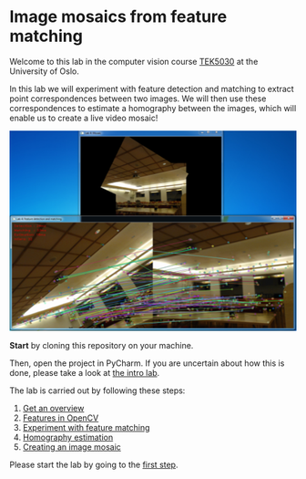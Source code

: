 # Image mosaics from feature matching

Welcome to this lab in the computer vision course [TEK5030] at the University of Oslo.

In this lab we will experiment with feature detection and matching to extract point correspondences between two images. 
We will then use these correspondences to estimate a homography between the images, which will enable us to create a live video mosaic!

![Screenshot from the lab](lab-guide/img/screenshot_lab4.png)

**Start** by cloning this repository on your machine. 

Then, open the project in PyCharm.
If you are uncertain about how this is done, please take a look at [the intro lab].


The lab is carried out by following these steps:

1. [Get an overview](lab-guide/1-get-an-overview.md)
2. [Features in OpenCV](lab-guide/2-features-in-opencv.md)
3. [Experiment with feature matching](lab-guide/3-experiment-with-feature-matching.md)
4. [Homography estimation](lab-guide/4-homography-estimation.md)
5. [Creating an image mosaic](lab-guide/5-creating-an-image-mosaic.md) 

Please start the lab by going to the [first step](lab-guide/1-get-an-overview.md).

[TEK5030]: https://www.uio.no/studier/emner/matnat/its/TEK5030/
[the intro lab]: https://github.com/tek5030/lab-intro/blob/master/py/lab-guide/1-open-project-in-pycharm.md
